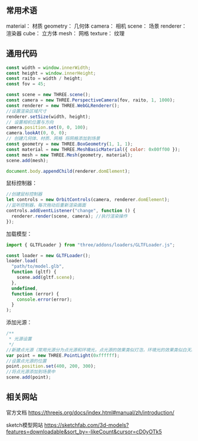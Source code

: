 ## 常用术语
material： 材质
geometry： 几何体
camera： 相机
scene： 场景
renderer： 渲染器
cube： 立方体
mesh： 网格
texture： 纹理

## 通用代码

```js
const width = window.innerWidth;
const height = window.innerHeight;
const raito = width / height;
const fov = 45;

const scene = new THREE.scene();
const camera = new THREE.PerspectiveCamera(fov, raito, 1, 1000);
const renderer = new THREE.WebGLRenderer();
//设置渲染区域尺寸
renderer.setSize(width, height);
// 设置相机位置与方向
camera.position.set(0, 0, 100);
camera.lookAt(0, 0, 0);
// 创建几何体、材质、网格 将网格添加到场景
const geometry = new THREE.BoxGeometry(1, 1, 1);
const material = new THREE.MeshBasicMaterial({ color: 0x00ff00 });
const mesh = new THREE.Mesh(geometry, material);
scene.add(mesh);

document.body.appendChild(renderer.domElement);
```

鼠标控制器：

```js
//创建鼠标控制器
let controls = new OrbitControls(camera, renderer.domElement);
//监听控制器，每次拖动后重新渲染画面
controls.addEventListener("change", function () {
  renderer.render(scene, camera); //执行渲染操作
});
```

加载模型：

```js
import { GLTFLoader } from "three/addons/loaders/GLTFLoader.js";

const loader = new GLTFLoader();
loader.load(
  "path/to/model.glb",
  function (gltf) {
    scene.add(gltf.scene);
  },
  undefined,
  function (error) {
    console.error(error);
  }
);
```

添加光源：

```js
/**
 * 光源设置
 */
//新建点光源（常用光源分为点光源和环境光，点光源的效果类似灯泡，环境光的效果类似白天的太阳光）
var point = new THREE.PointLight(0xffffff);
//设置点光源的位置
point.position.set(400, 200, 300);
//将点光源添加到场景中
scene.add(point);
```

## 相关网站
官方文档 https://threejs.org/docs/index.html#manual/zh/introduction/

sketch模型网站 https://sketchfab.com/3d-models?features=downloadable&sort_by=-likeCount&cursor=cD0yOTk5 
